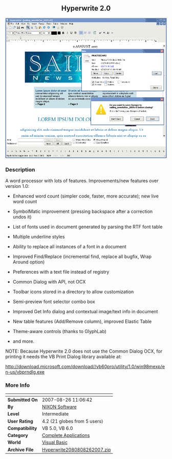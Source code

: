 ﻿<div align="center">

## Hyperwrite 2\.0

<img src="PIC20078271347515323.gif">
</div>

### Description

A word processor with lots of features. Improvements/new features over version 1.0:

- Enhanced word count (simpler code, faster, more accurate); new live word count

- SymbolMatic improvement (pressing backspace after a correction undos it)

- List of fonts used in document generated by parsing the RTF font table

- Multiple underline styles

- Ability to replace all instances of a font in a document

- Improved Find/Replace (incremental find, replace all bugfix, Wrap Around option)

- Preferences with a text file instead of registry

- Common Dialog with API, not OCX

- Toolbar icons stored in a directory to allow customization

- Semi-preview font selector combo box

- Improved Get Info dialog and contextual image/text info in document

- New table features (Add/Remove column), improved Elastic Table

- Theme-aware controls (thanks to GlyphLab)

- and more.

NOTE: Because Hyperwrite 2.0 does not use the Common Dialog OCX, for printing it needs the VB Print Dialog library available at:

http://download.microsoft.com/download//vb60pro/utility/1.0/win98mexp/en-us/vbprndlg.exe
 
### More Info
 


<span>             |<span>
---                |---
**Submitted On**   |2007-08-26 11:06:42
**By**             |[NIXON Software](https://github.com/Planet-Source-Code/PSCIndex/blob/master/ByAuthor/nixon-software.md)
**Level**          |Intermediate
**User Rating**    |4.2 (21 globes from 5 users)
**Compatibility**  |VB 5\.0, VB 6\.0
**Category**       |[Complete Applications](https://github.com/Planet-Source-Code/PSCIndex/blob/master/ByCategory/complete-applications__1-27.md)
**World**          |[Visual Basic](https://github.com/Planet-Source-Code/PSCIndex/blob/master/ByWorld/visual-basic.md)
**Archive File**   |[Hyperwrite2080808262007\.zip](https://github.com/Planet-Source-Code/nixon-software-hyperwrite-2-0__1-69211/archive/master.zip)








